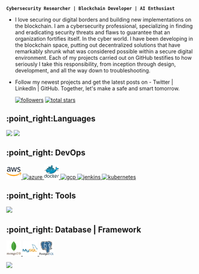**` Cybersecurity Researcher | Blockchain Developer | AI Enthusiast `**

- I love securing our digital borders and building new implementations on the blockchain. I am a cybersecurity professional, specializing in finding and eradicating security threats and flaws to guarantee that an organization fortifies itself. In the cyber world. I have been developing in the blockchain space, putting out decentralized solutions that have remarkably shrunk what was considered possible within a secure digital environment. Each of my projects carried out on GitHub testifies to how seriously I take this responsibility, from inception through design, development, and all the way down to troubleshooting.

- Follow my newest projects and get the latest posts on - Twitter | LinkedIn | GitHub. Together, let's make a safe and smart tomorrow.
   <p align="left">
      <a href="https://github.com/hysunnymishra?tab=followers">
         <img alt="followers" title="Follow me on Github" src="https://custom-icon-badges.demolab.com/github/followers/hysunnymishra?color=236ad3&labelColor=1155ba&style=for-the-badge&logo=person-add&label=Follow&logoColor=white"/></a>
      <a href="https://github.com/hysunnymishra?tab=repositories&sort=stargazers">
         <img alt="total stars" title="Total stars on GitHub" src="https://custom-icon-badges.demolab.com/github/stars/hysunnymishra?color=55960c&style=for-the-badge&labelColor=488207&logo=star"/></a>
   <br/>
 <h2 align="left"> :point_right:Languages </h2>
<div align="left">
    <img src="https://skillicons.dev/icons?i=py,java,js,typescript,c,cpp" />
    <img src="https://skillicons.dev/icons?i=mysql,go,bash,solidity,rust" />
   <br>
    <h2 align="left"> :point_right: DevOps </h2>
<p align="left"> <a href="https://aws.amazon.com" target="_blank" rel="noreferrer"> <img src="https://raw.githubusercontent.com/devicons/devicon/master/icons/amazonwebservices/amazonwebservices-original-wordmark.svg" alt="aws" width="40" height="40"/> </a> <a href="https://azure.microsoft.com/en-in/" target="_blank" rel="noreferrer"> <img src="https://www.vectorlogo.zone/logos/microsoft_azure/microsoft_azure-icon.svg" alt="azure" width="40" height="40"/> </a> <a href="https://www.docker.com/" target="_blank" rel="noreferrer"> <img src="https://raw.githubusercontent.com/devicons/devicon/master/icons/docker/docker-original-wordmark.svg" alt="docker" width="40" height="40"/> </a> <a href="https://cloud.google.com" target="_blank" rel="noreferrer"> <img src="https://www.vectorlogo.zone/logos/google_cloud/google_cloud-icon.svg" alt="gcp" width="40" height="40"/> </a> <a href="https://www.jenkins.io" target="_blank" rel="noreferrer"> <img src="https://www.vectorlogo.zone/logos/jenkins/jenkins-icon.svg" alt="jenkins" width="40" height="40"/> </a> <a href="https://kubernetes.io" target="_blank" rel="noreferrer"> <img src="https://www.vectorlogo.zone/logos/kubernetes/kubernetes-icon.svg" alt="kubernetes" width="40" height="40"/> </a> </p>
<h2 align="left"> :point_right: Tools </h2>
<img src="https://skillicons.dev/icons?i=github,kali,linux,windows,redhat" />
<h2 align="left"> :point_right: Database | Framework </h2>
<p align="left"> <a href="https://www.mongodb.com/" target="_blank" rel="noreferrer"> <img src="https://raw.githubusercontent.com/devicons/devicon/master/icons/mongodb/mongodb-original-wordmark.svg" alt="mongodb" width="40" height="40"/> </a> <a href="https://www.mysql.com/" target="_blank" rel="noreferrer"> <img src="https://raw.githubusercontent.com/devicons/devicon/master/icons/mysql/mysql-original-wordmark.svg" alt="mysql" width="40" height="40"/> </a> <a href="https://www.postgresql.org" target="_blank" rel="noreferrer"> <img src="https://raw.githubusercontent.com/devicons/devicon/master/icons/postgresql/postgresql-original-wordmark.svg" alt="postgresql" width="40" height="40"/> </a> </p>  <img src="https://skillicons.dev/icons?i=django,nextjs,nodejs,angular,spring,tensorflow," />
<br>
